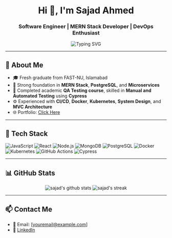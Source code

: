 <h1 align="center">Hi 👋, I'm Sajad Ahmed</h1>
<h3 align="center">Software Engineer | MERN Stack Developer | DevOps Enthusiast</h3>

<p align="center">
  <img src="https://readme-typing-svg.demolab.com?font=Fira+Code&pause=1000&center=true&width=435&lines=Full-stack+MERN+Developer;Microservices+%7C+Postgres+%7C+CI%2FCD+%7C+Docker+K8s;QA+Testing+with+Cypress+%7C+Manual+%26+Automation;System+Design+%7C+MVC+Architecture" alt="Typing SVG" />
</p>

---

## 🧠 About Me

- 🎓 Fresh graduate from FAST-NU, Islamabad
- 🔧 Strong foundation in **MERN Stack**, **PostgreSQL**, and **Microservices**
- 🧪 Completed academic **QA Testing course**, skilled in **Manual and Automated Testing** using **Cypress**
- ⚙️ Experienced with **CI/CD**, **Docker**, **Kubernetes**, **System Design**, and **MVC Architecture**
- 🌐 Portfolio: [Click Here](https://portfolio-six-swart-10.vercel.app/)

---

## 🚀 Tech Stack

![JavaScript](https://img.shields.io/badge/-JavaScript-black?style=flat-square&logo=javascript)
![React](https://img.shields.io/badge/-React-black?style=flat-square&logo=react)
![Node.js](https://img.shields.io/badge/-Node.js-black?style=flat-square&logo=node.js)
![MongoDB](https://img.shields.io/badge/-MongoDB-black?style=flat-square&logo=mongodb)
![PostgreSQL](https://img.shields.io/badge/-PostgreSQL-black?style=flat-square&logo=postgresql)
![Docker](https://img.shields.io/badge/-Docker-black?style=flat-square&logo=docker)
![Kubernetes](https://img.shields.io/badge/-Kubernetes-black?style=flat-square&logo=kubernetes)
![GitHub Actions](https://img.shields.io/badge/-GitHub%20Actions-black?style=flat-square&logo=github-actions)
![Cypress](https://img.shields.io/badge/-Cypress-black?style=flat-square&logo=cypress)

---

## 📊 GitHub Stats

<p align="center">
  <img src="https://github-readme-stats.vercel.app/api?username=sajad-ahmed&show_icons=true&theme=github_dark" alt="sajad's github stats" />
  <img src="https://github-readme-streak-stats.herokuapp.com/?user=sajad-ahmed&theme=dark" alt="sajad's streak" />
</p>

---

## 📫 Contact Me

- 📧 Email: [youremail@example.com]
- 💼 [LinkedIn](https://www.linkedin.com/in/sajad-ahmed)

